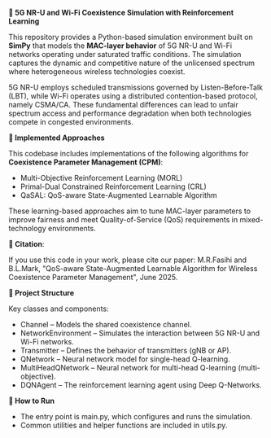 **📡 5G NR-U and Wi-Fi Coexistence Simulation with Reinforcement Learning**

This repository provides a Python-based simulation environment built on **SimPy** that models the **MAC-layer behavior** of 5G NR-U and Wi-Fi networks operating under saturated traffic conditions. The simulation captures the dynamic and competitive nature of the unlicensed spectrum where heterogeneous wireless technologies coexist.

5G NR-U employs scheduled transmissions governed by Listen-Before-Talk (LBT), while Wi-Fi operates using a distributed contention-based protocol, namely CSMA/CA. These fundamental differences can lead to unfair spectrum access and performance degradation when both technologies compete in congested environments.

**🔬 Implemented Approaches**

This codebase includes implementations of the following algorithms for **Coexistence Parameter Management (CPM)**:
* Multi-Objective Reinforcement Learning (MORL)
* Primal-Dual Constrained Reinforcement Learning (CRL)
* QaSAL: QoS-aware State-Augmented Learnable Algorithm

These learning-based approaches aim to tune MAC-layer parameters to improve fairness and meet Quality-of-Service (QoS) requirements in mixed-technology environments.

**📄 Citation**: 

If you use this code in your work, please cite our paper:
M.R.Fasihi and B.L.Mark, "QoS-aware State-Augmented Learnable Algorithm for Wireless Coexistence Parameter Management", June 2025.

**🧱 Project Structure**

Key classes and components:
* Channel – Models the shared coexistence channel.
* NetworkEnvironment – Simulates the interaction between 5G NR-U and Wi-Fi networks.
* Transmitter – Defines the behavior of transmitters (gNB or AP).
* QNetwork – Neural network model for single-head Q-learning.
* MultiHeadQNetwork – Neural network for multi-head Q-learning (multi-objective).
* DQNAgent – The reinforcement learning agent using Deep Q-Networks.

**🚀 How to Run**

* The entry point is main.py, which configures and runs the simulation.
* Common utilities and helper functions are included in utils.py.
